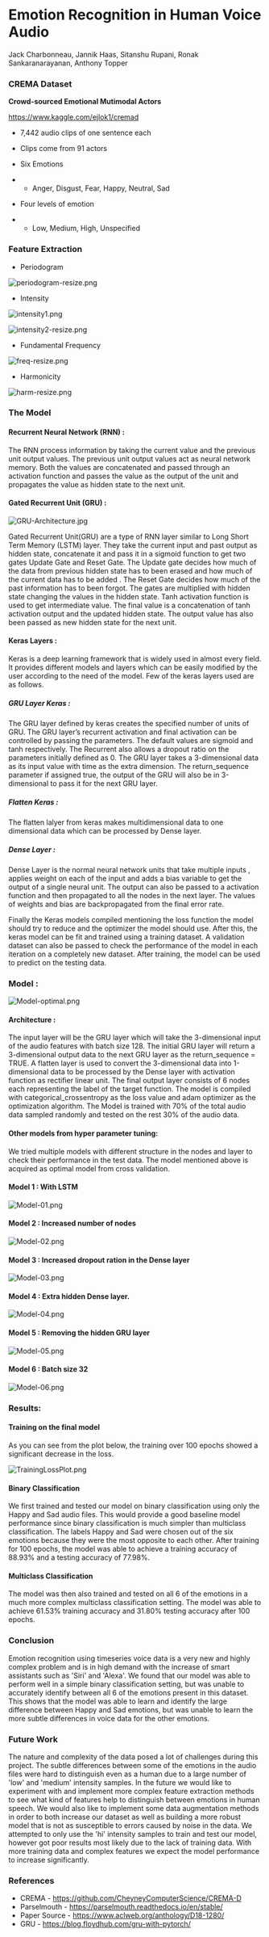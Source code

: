 # Emotion Recognition in Human Voice Audio

Jack Charbonneau, Jannik Haas, Sitanshu Rupani, Ronak Sankaranarayanan, Anthony Topper

### CREMA Dataset

**Crowd-sourced Emotional Mutimodal Actors**

https://www.kaggle.com/ejlok1/cremad

- 7,442 audio clips of one sentence each

- Clips come from 91 actors

- Six Emotions

- - Anger, Disgust, Fear, Happy, Neutral, Sad

- Four levels of emotion

- - Low, Medium, High, Unspecified

### Feature Extraction

* Periodogram

![periodogram-resize.png](figures/periodogram-resize.png.jpg)

* Intensity

![intensity1.png](figures/intensity1.png.jpg)

![intensity2-resize.png](figures/intensity2-resize.png.jpg)

* Fundamental Frequency

![freq-resize.png](figures/freq-resize.png.jpg)

* Harmonicity

![harm-resize.png](figures/harm-resize.png.jpg)


### The Model 
#### Recurrent Neural Network (RNN) :  

The RNN process information by taking the current value and the previous unit output values. The previous unit output values act as neural network memory. Both the values are concatenated and passed through an activation function and passes the value as the output of the unit and propagates the value as hidden state to the next unit.


#### Gated Recurrent Unit (GRU) : 

![GRU-Architecture.jpg](figures/GRU-Architecture.jpg)

Gated Recurrent Unit(GRU) are a type of RNN layer similar to Long Short Term Memory (LSTM) layer. They take the current input and past output as hidden state, concatenate it and pass it in a sigmoid function to get two gates Update Gate and Reset Gate. The Update gate decides how much of the data from previous hidden state has to been erased and how much of the current data has to be added . The Reset Gate decides how much of the past information has to been forgot. The gates are multiplied with hidden state changing the values in the hidden state. Tanh activation function is used to get intermediate value. The final value is a concatenation of tanh activation output and the updated hidden state. The output value has also been passed as new hidden state for the next unit.


#### Keras Layers : 
Keras is a deep learning framework that is widely used in almost every field. It provides different models and layers which can be easily modified by the user according to the need of the model. 
Few of the keras layers used are as follows.


##### GRU Layer Keras : 
The GRU layer defined by keras creates the specified number of units of GRU. The GRU layer’s recurrent activation and final activation can be controlled by passing the parameters. The default values are sigmoid and tanh respectively. The Recurrent also allows a dropout ratio on the parameters initially defined as 0. The GRU layer takes a 3-dimensional data as its input value with time as the extra dimension. The return_sequence parameter if assigned true, the output of the GRU will also be in 3-dimensional to pass it for the next GRU layer. 

##### Flatten Keras : 
The flatten lalyer from keras makes multidimensional data to one dimensional data which can be processed by Dense layer. 

##### Dense Layer : 
Dense Layer is the normal neural network units that take multiple inputs , applies weight on each of the input and adds a bias variable to get the output of a single neural unit. The output can also be passed to a activation function and then propagated to all the nodes in the next layer. The values of weights and bias are backpropagated from the final error rate. 

Finally the Keras models compiled mentioning the loss function the model should try to reduce and the optimizer the model should use. 
After this, the keras model can be fit and trained using a training dataset. A validation dataset can also be passed to check the performance of the model in each iteration on a completely new dataset. After training, the model can be used to predict on the testing data.


### Model : 

![Model-optimal.png](figures/Model-optimal.png)


#### Architecture : 
The input layer will be the GRU layer which will take the 3-dimensional input of the audio features with batch size 128. The initial GRU layer will return a 3-dimensional output data to the next GRU layer as the return_sequence = TRUE. A flatten layer is used to convert the 3-dimensional data into 1-dimensional data to be processed by the Dense layer with activation function as rectifier linear unit. The final output layer consists of 6 nodes each representing the label of the target function. The model is compiled with categorical_crossentropy as the loss value and adam optimizer as the optimization algorithm. The Model is trained with 70% of the total audio data sampled randomly and tested on the rest 30% of the audio data.

#### Other models from hyper parameter tuning:
We tried multiple models with different structure in the nodes and layer to check their performance in the test data. The model mentioned above is acquired as optimal model from cross validation. 

#### Model 1 : With LSTM
![Model-01.png](figures/Model-01.png)

#### Model 2 : Increased number of nodes
![Model-02.png](figures/Model-02.png)

#### Model 3 : Increased dropout ration in the Dense layer
![Model-03.png](figures/Model-03.png)

#### Model 4 : Extra hidden Dense layer.
![Model-04.png](figures/Model-04.png)

#### Model 5 : Removing the hidden GRU layer
![Model-05.png](figures/Model-05.png)

#### Model 6 : Batch size 32
![Model-06.png](figures/Model-06.png)

### Results:

#### Training on the final model

As you can see from the plot below, the training over 100 epochs showed a significant decrease in the loss.

![TrainingLossPlot.png](figures/TrainingLossPlot.png)

#### Binary Classification

We first trained and tested our model on binary classification using only the Happy and Sad audio files. This would provide a good baseline model performance since binary classification is much simpler than multiclass classification. The labels Happy and Sad were chosen out of the six emotions because they were the most opposite to each other. 
After training for 100 epochs, the model was able to achieve a training accuracy of 88.93% and a testing accuracy of 77.98%.

#### Multiclass Classification

The model was then also trained and tested on all 6 of the emotions in a much more complex multiclass classification setting. The model was able to achieve 61.53% training accuracy and 31.80% testing accuracy after 100 epochs. 

### Conclusion

Emotion recognition using timeseries voice data is a very new and highly complex problem and is in high demand with the increase of smart assistants such as 'Siri' and 'Alexa'. We found that our model was able to perform well in a simple binary classification setting, but was unable to accurately identify between all 6 of the emotions present in this dataset. This shows that the model was able to learn and identify the large difference between Happy and Sad emotions, but was unable to learn the more subtle differences in voice data for the other emotions. 

### Future Work
The nature and complexity of the data posed a lot of challenges during this project. The subtle differences between some of the emotions in the audio files were hard to distinguish even as a human due to a large number of 'low' and 'medium' intensity samples. In the future we would like to experiment with and implement more complex feature extraction methods to see what kind of features help to distinguish between emotions in human speech. We would also like to implement some data augmentation methods in order to both increase our dataset as well as building a more robust model that is not as susceptible to errors caused by noise in the data. We attempted to only use the 'hi' intensity samples to train and test our model, however got poor results most likely due to the lack of training data. With more training data and complex features we expect the model performance to increase significantly.

### References

- CREMA - https://github.com/CheyneyComputerScience/CREMA-D
- Parselmouth - https://parselmouth.readthedocs.io/en/stable/
- Paper Source - https://www.aclweb.org/anthology/D18-1280/
- GRU - https://blog.floydhub.com/gru-with-pytorch/
